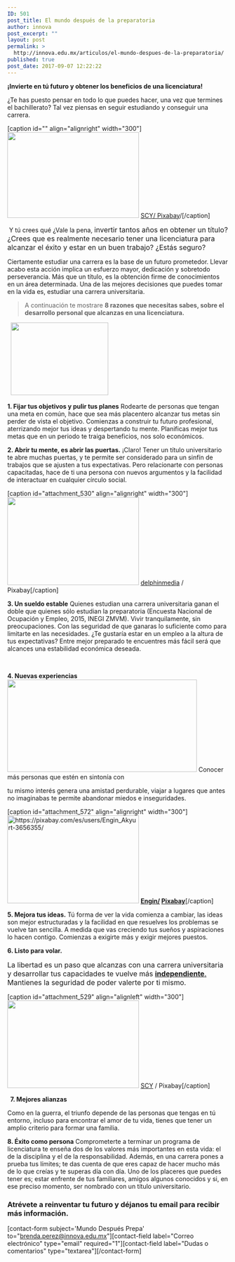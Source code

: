 ```yaml
---
ID: 501
post_title: El mundo después de la preparatoria
author: innova
post_excerpt: ""
layout: post
permalink: >
  http://innova.edu.mx/articulos/el-mundo-despues-de-la-preparatoria/
published: true
post_date: 2017-09-07 12:22:22
---
```

<p style="text-align: left;"><strong>¡Invierte en tú futuro y obtener los beneficios de una licenciatura! </strong></p>
<p style="text-align: left;">¿Te has puesto pensar en todo lo que puedes hacer, una vez que termines el bachillerato? Tal vez piensas en seguir estudiando y conseguir una carrera.</p>


[caption id="" align="alignright" width="300"]<a href="http://innova.edu.mx/wp-content/uploads/2017/09/book-2595728_1920.jpg"><img class="size-medium wp-image-571" src="http://innova.edu.mx/wp-content/uploads/2017/09/book-2595728_1920-300x195.jpg" alt="" width="300" height="195" /></a> <a href="https://pixabay.com/es/users/klimkin-1298145" target="_blank" rel="noopener">SCY/ Pixabay</a>/[/caption]
<p style="text-align: left;"> Y tú crees qué ¿Vale la pena, <span style="font-size: 1rem;">invertir tantos años en obtener un título? ¿Crees que es realmente necesario tener una licenciatura para alcanzar el éxito y estar en un buen trabajo? </span><span style="font-size: 1rem;">¿Estás seguro?</span></p>
<p style="text-align: left;">Ciertamente estudiar una carrera es la base de un futuro prometedor. Llevar acabo esta acción implica un esfuerzo mayor, dedicación y sobretodo perseverancia. Más que un título, es la obtención firme de conocimientos en un área determinada.
Una de las mejores decisiones que puedes tomar en la vida es, estudiar una carrera universitaria.</p>

<blockquote>
<p style="text-align: left;">A continuación te mostrare <strong>8 razones que necesitas sabes, sobre el desarrollo personal que alcanzas en una licenciatura.</strong></p>
</blockquote>
&nbsp;

<img class=" wp-image-533 alignleft" src="http://innova.edu.mx/wp-content/uploads/2017/08/x9fdmlgeo4y-300x223.jpg" alt="" width="222" height="165" />

<strong>1. Fijar tus objetivos y pulir tus planes</strong>
Rodearte de personas que tengan una meta en común, hace que sea más placentero alcanzar tus metas sin perder de vista el objetivo. Comienzas a construir tu futuro profesional, aterrizando mejor tus ideas y despertando tu mente. Planificas mejor tus metas que en un periodo te traiga beneficios, nos solo económicos.


<strong>2. Abrir tu mente, es abrir las puertas.</strong>
¡Claro! Tener un título universitario te abre muchas puertas, y te permite ser considerado para un sinfín de trabajos que se ajusten a tus expectativas. Pero relacionarte con personas capacitadas, hace de ti una persona con nuevos argumentos y la facilidad de interactuar en cualquier círculo social.


[caption id="attachment_530" align="alignright" width="300"]<a href="http://innova.edu.mx/wp-content/uploads/2017/08/contract_1503868292.jpg"><img class="size-medium wp-image-530" src="http://innova.edu.mx/wp-content/uploads/2017/08/contract_1503868292-300x200.jpg" alt="" width="300" height="200" /></a> <a href="https://pixabay.com/users/delphinmedia/">delphinmedia</a> / Pixabay[/caption]

<strong>3. Un sueldo estable</strong>
Quienes estudian una carrera universitaria ganan el doble que quienes sólo estudian la preparatoria (Encuesta Nacional de Ocupación y Empleo, 2015, INEGI ZMVM). Vivir tranquilamente, sin preocupaciones. Con las seguridad de que ganaras lo suficiente como para limitarte en las necesidades. ¿Te gustaría estar en un empleo a la altura de tus expectativas? Entre mejor preparado te encuentres más fácil será que alcances una estabilidad económica deseada.

&nbsp;
<p style="text-align: left;"><strong>4. Nuevas experiencias</strong><img class="wp-image-554 alignleft" src="http://innova.edu.mx/wp-content/uploads/2017/08/WhatsApp-Image-2017-08-15-at-3.41.11-PM-300x146.jpeg" alt="" width="432" height="210" /> Conocer más personas que estén en sintonía con</p>
<p style="text-align: left;">tu mismo interés genera una amistad perdurable, viajar a lugares que antes no imaginabas te permite abandonar miedos e inseguridades.</p>


[caption id="attachment_572" align="alignright" width="300"]<a href="https://pixabay.com/es/users/Engin_Akyurt-3656355/"><img class="wp-image-572 size-medium" src="http://innova.edu.mx/wp-content/uploads/2017/09/womens-2694880_1920-300x200.jpg" alt="https://pixabay.com/es/users/Engin_Akyurt-3656355/" width="300" height="200" /></a> <strong><strong><a href="https://pixabay.com/es/users/Engin_Akyurt-3656355/">Engin/</a> <a href="https://pixabay.com/">Pixabay</a></strong></strong>[/caption]

<strong>5. Mejora tus ideas.</strong>
Tú forma de ver la vida comienza a cambiar, las ideas son mejor estructuradas y la facilidad en que resuelves los problemas se vuelve tan sencilla. A medida que vas creciendo tus sueños y aspiraciones lo hacen contigo. Comienzas a exigirte más y exigir mejores puestos.


<strong>6. Listo para volar.</strong>

<span style="font-size: 1rem;">La libertad es un paso que alcanzas con una carrera universitaria y desarrollar tus capacidades te vuelve más </span><a style="font-size: 1rem;" href="http://innova.edu.mx/precios-y-becas/"><strong>independiente</strong>.</a><span style="font-size: 1rem;"> Mantienes la seguridad de poder valerte por ti mismo.</span>

[caption id="attachment_529" align="alignleft" width="300"]<a href="http://innova.edu.mx/wp-content/uploads/2017/08/agreement_1503868211.jpg"><img class="size-medium wp-image-529" src="http://innova.edu.mx/wp-content/uploads/2017/08/agreement_1503868211-300x199.jpg" alt="" width="300" height="199" /></a> <a href="https://pixabay.com/users/SCY/">SCY</a> / Pixabay[/caption]

<strong>  7. Mejores alianzas</strong>

Como en la guerra, el triunfo depende de las personas que tengas en tú entorno, incluso para encontrar el amor de tu vida, tienes que tener un amplio criterio para formar una familia.



<strong>8. Éxito como persona</strong>
Comprometerte a terminar un programa de licenciatura te enseña dos de los valores más importantes en esta vida: el de la disciplina y el de la responsabilidad. Además, en una carrera pones a prueba tus límites; te das cuenta de que eres capaz de hacer mucho más de lo que creías y te superas día con día. Uno de los placeres que puedes tener es; estar enfrente de tus familiares, amigos algunos conocidos y si, en ese preciso momento, ser nombrado con un título universitario.


### <strong>Atrévete a reinventar tu futuro</strong> y déjanos tu email para recibir más información.
[contact-form subject='Mundo Después Prepa' to="brenda.perez@innova.edu.mx"][contact-field label="Correo electrónico" type="email" required="1"][contact-field label="Dudas o comentarios" type="textarea"][/contact-form]
